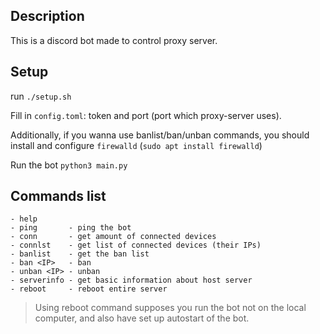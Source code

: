 Description
---
This is a discord bot made to control proxy server.

Setup
---
run `./setup.sh`

Fill in `config.toml`: token and port (port which proxy-server uses).

Additionally, if you wanna use banlist/ban/unban commands, you should install and configure `firewalld` (`sudo apt install firewalld`)

Run the bot 
`python3 main.py`


Commands list
---
```
- help
- ping       - ping the bot
- conn       - get amount of connected devices
- connlst    - get list of connected devices (their IPs)
- banlist    - get the ban list
- ban <IP>   - ban
- unban <IP> - unban
- serverinfo - get basic information about host server
- reboot     - reboot entire server
```

> Using reboot command supposes you run the bot not on the local computer, and also have set up autostart of the bot.